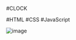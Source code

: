 #CLOCK

#HTML #CSS #JavaScript

![image](https://github.com/ShivanshikaAgarwal1505/Clock/assets/113771299/bd8ee467-2708-4bbf-80f7-8c4cab62cb0c)
